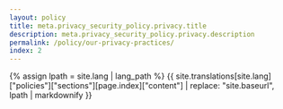 ```yaml
---
layout: policy
title: meta.privacy_security_policy.privacy.title
description: meta.privacy_security_policy.privacy.description
permalink: /policy/our-privacy-practices/
index: 2
---
```

{% assign lpath = site.lang | lang_path %}
{{ site.translations[site.lang]["policies"]["sections"][page.index]["content"] | replace: "site.baseurl", lpath | markdownify }}

